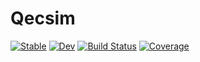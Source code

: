 # Qecsim

[![Stable](https://img.shields.io/badge/docs-stable-blue.svg)](https://dkt29.github.io/Qecsim.jl/stable)
[![Dev](https://img.shields.io/badge/docs-dev-blue.svg)](https://dkt29.github.io/Qecsim.jl/dev)
[![Build Status](https://github.com/dkt29/Qecsim.jl/workflows/CI/badge.svg)](https://github.com/dkt29/Qecsim.jl/actions)
[![Coverage](https://codecov.io/gh/dkt29/Qecsim.jl/branch/master/graph/badge.svg?token=RDJNP9JX32)](https://codecov.io/gh/dkt29/Qecsim.jl)
